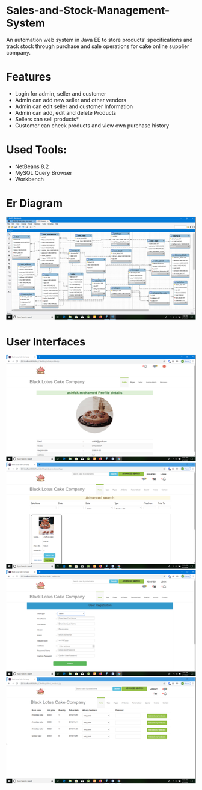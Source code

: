 # Sales-and-Stock-Management-System
An automation web system in Java EE to store products’ specifications and track stock through purchase and sale operations for cake online supplier company.

# Features 
*	Login for admin, seller and customer 
*	Admin can add new seller and other vendors
*	Admin can edit seller and customer Information
*	Admin can add, edit and delete Products
*	Sellers can sell products* 
* Customer can check products and view own purchase history

# Used Tools:
* NetBeans 8.2
*	MySQL Query Browser
*	Workbench 

# Er Diagram
![a5.png](screenshot/a5.png)

# User Interfaces
![a3.png](screenshot/a3.png)
<br>
![a4.png](screenshot/a4.png)
<br>
![a2.png](screenshot/a2.png)
<br>
![a6.png](screenshot/a6.png)
